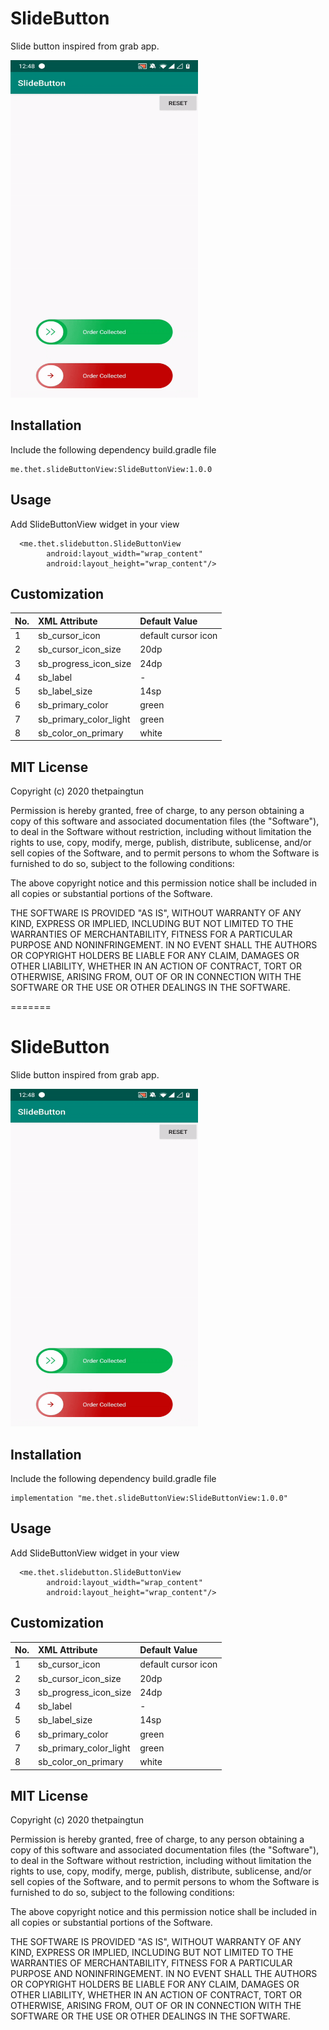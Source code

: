 # SlideButton

Slide button inspired from grab app.

<img src="sb.gif" height="540" width="300"/>


## Installation

Include the following dependency build.gradle file

```
me.thet.slideButtonView:SlideButtonView:1.0.0
```

## Usage

Add SlideButtonView widget in your view

```
  <me.thet.slidebutton.SlideButtonView
        android:layout_width="wrap_content"
        android:layout_height="wrap_content"/>
```

## Customization

| No. | XML Attribute | Default Value |
|:---|:---|:---|
| 1 |sb_cursor_icon | default cursor icon |
| 2 |sb_cursor_icon_size | 20dp |
| 3 |sb_progress_icon_size | 24dp |
| 4 |sb_label |-|
| 5 |sb_label_size | 14sp |
| 6 |sb_primary_color |green|
| 7 |sb_primary_color_light | green |
| 8 |sb_color_on_primary |white|


## MIT License

Copyright (c) 2020 thetpaingtun

Permission is hereby granted, free of charge, to any person obtaining a copy
of this software and associated documentation files (the "Software"), to deal
in the Software without restriction, including without limitation the rights
to use, copy, modify, merge, publish, distribute, sublicense, and/or sell
copies of the Software, and to permit persons to whom the Software is
furnished to do so, subject to the following conditions:

The above copyright notice and this permission notice shall be included in all
copies or substantial portions of the Software.

THE SOFTWARE IS PROVIDED "AS IS", WITHOUT WARRANTY OF ANY KIND, EXPRESS OR
IMPLIED, INCLUDING BUT NOT LIMITED TO THE WARRANTIES OF MERCHANTABILITY,
FITNESS FOR A PARTICULAR PURPOSE AND NONINFRINGEMENT. IN NO EVENT SHALL THE
AUTHORS OR COPYRIGHT HOLDERS BE LIABLE FOR ANY CLAIM, DAMAGES OR OTHER
LIABILITY, WHETHER IN AN ACTION OF CONTRACT, TORT OR OTHERWISE, ARISING FROM,
OUT OF OR IN CONNECTION WITH THE SOFTWARE OR THE USE OR OTHER DEALINGS IN THE
SOFTWARE.



=======
# SlideButton

Slide button inspired from grab app.

<img src="sb.gif" height="540" width="300"/>


## Installation

Include the following dependency build.gradle file

```
implementation "me.thet.slideButtonView:SlideButtonView:1.0.0"
```

## Usage

Add SlideButtonView widget in your view

```
  <me.thet.slidebutton.SlideButtonView
        android:layout_width="wrap_content"
        android:layout_height="wrap_content"/>
```

## Customization

| No. | XML Attribute | Default Value |
|:---|:---|:---|
| 1 |sb_cursor_icon | default cursor icon |
| 2 |sb_cursor_icon_size | 20dp |
| 3 |sb_progress_icon_size | 24dp |
| 4 |sb_label |-|
| 5 |sb_label_size | 14sp |
| 6 |sb_primary_color |green|
| 7 |sb_primary_color_light | green |
| 8 |sb_color_on_primary |white|


## MIT License

Copyright (c) 2020 thetpaingtun

Permission is hereby granted, free of charge, to any person obtaining a copy
of this software and associated documentation files (the "Software"), to deal
in the Software without restriction, including without limitation the rights
to use, copy, modify, merge, publish, distribute, sublicense, and/or sell
copies of the Software, and to permit persons to whom the Software is
furnished to do so, subject to the following conditions:

The above copyright notice and this permission notice shall be included in all
copies or substantial portions of the Software.

THE SOFTWARE IS PROVIDED "AS IS", WITHOUT WARRANTY OF ANY KIND, EXPRESS OR
IMPLIED, INCLUDING BUT NOT LIMITED TO THE WARRANTIES OF MERCHANTABILITY,
FITNESS FOR A PARTICULAR PURPOSE AND NONINFRINGEMENT. IN NO EVENT SHALL THE
AUTHORS OR COPYRIGHT HOLDERS BE LIABLE FOR ANY CLAIM, DAMAGES OR OTHER
LIABILITY, WHETHER IN AN ACTION OF CONTRACT, TORT OR OTHERWISE, ARISING FROM,
OUT OF OR IN CONNECTION WITH THE SOFTWARE OR THE USE OR OTHER DEALINGS IN THE
SOFTWARE.



